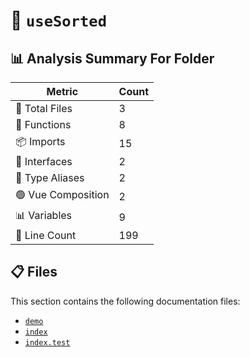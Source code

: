 # 📁 `useSorted`

## 📊 Analysis Summary For Folder

| Metric | Count |
|--------|-------|
| 📁 Total Files | 3 |
| 🔧 Functions | 8 |
| 📦 Imports | 15 |
| 📐 Interfaces | 2 |
| 📑 Type Aliases | 2 |
| 🟢 Vue Composition | 2 |
| 📊 Variables | 9 |
| 🔢 Line Count | 199 |


## 📋 Files

This section contains the following documentation files:

- [`demo`](./demo.md)
- [`index`](./index.md)
- [`index.test`](./index.test.md)